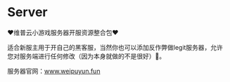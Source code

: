 # Server
❤️维普云小游戏服务器开服资源整合包❤️

适合新服主用于开自己的黑客服，当然你也可以添加反作弊做legit服务器，允许您对服务端进行任何修改（因为本身就做的不是很好）💩。

服务器官网：www.weipuyun.fun
